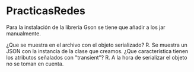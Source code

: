 # PracticasRedes

Para la instalación de la libreria Gson se tiene que añadir a los jar manualmente.

¿Que se muestra en el archivo con el objeto serializado?
R. Se muestra un JSON con la instancia de la clase que creamos.
¿Que característica tienen los atributos señalados con "transient"?
R. A la hora de serializar el objeto no se toman en cuenta.
